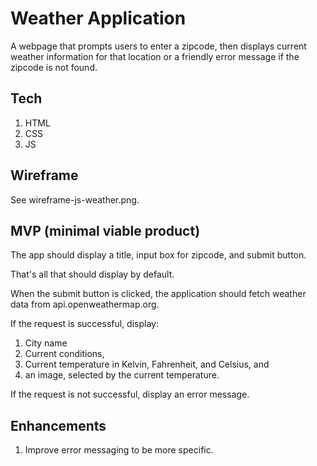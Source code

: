 # Weather Application

A webpage that prompts users to enter a zipcode, then
displays current weather information for that location
or a friendly error message if the zipcode is not found.

## Tech

1. HTML
2. CSS
3. JS

## Wireframe

See wireframe-js-weather.png.

## MVP (minimal viable product)

The app should display a title, input box for zipcode, and
submit button.

That's all that should display by default.

When the submit button is clicked, the application should
fetch weather data from api.openweathermap.org.

If the request is successful, display:
1. City name
2. Current conditions,
3. Current temperature in Kelvin, Fahrenheit, and Celsius, and
4. an image, selected by the current temperature.

If the request is not successful, display an error message.

## Enhancements

1. Improve error messaging to be more specific.
